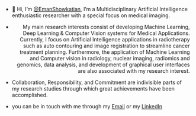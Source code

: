 - 👋 Hi, I’m <a href="https://github.com/EmanShowkatian">@EmanShowkatian</a>, I’m a Multidisciplinary Artificial Intelligence enthusiastic researcher with a special focus on medical imaging.

- <div style="text-align: right">My main research interests consist of developing Machine Learning, Deep Learning & Computer Vision systems for Medical Applications. Currently, I focus on Artificial Intelligence applications in radiotherapy such as auto contouring and image registration to streamline cancer treatment planning. Furthermore, the application of Machine Learning and Computer vision in radiology, nuclear imaging, radiomics and genomics, data analysis, and development of graphical user interfaces are also associated with my research interest.
 </div>

- Collaboration, Responsibility, and Commitment are indivisible parts of my research studies through which great achievements have been accomplished.

- you can be in touch with me through my <a href="Eman.Showkatian@gmail.com">Email</a> or my <a href="https://www.linkedin.com/in/eman-showkatian-25a58b218/">LinkedIn</a>

 
<!---
EmanShowkatian/EmanShowkatian is a ✨ special ✨ repository because its `README.md` (this file) appears on your GitHub profile.
You can click the Preview link to take a look at your changes.
--->


  
